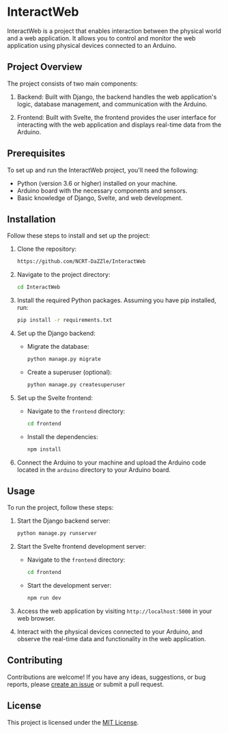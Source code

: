 # InteractWeb

InteractWeb is a project that enables interaction between the physical world and a web application. It allows you to control and monitor the web application using physical devices connected to an Arduino.

## Project Overview

The project consists of two main components:

1. Backend: Built with Django, the backend handles the web application's logic, database management, and communication with the Arduino.

2. Frontend: Built with Svelte, the frontend provides the user interface for interacting with the web application and displays real-time data from the Arduino.

## Prerequisites

To set up and run the InteractWeb project, you'll need the following:

- Python (version 3.6 or higher) installed on your machine.
- Arduino board with the necessary components and sensors.
- Basic knowledge of Django, Svelte, and web development.

## Installation

Follow these steps to install and set up the project:

1. Clone the repository:

   ```bash
   https://github.com/NCRT-DaZZle/InteractWeb
   ```

2. Navigate to the project directory:

   ```bash
   cd InteractWeb
   ```

3. Install the required Python packages. Assuming you have pip installed, run:

   ```bash
   pip install -r requirements.txt
   ```

4. Set up the Django backend:

   - Migrate the database:

     ```bash
     python manage.py migrate
     ```

   - Create a superuser (optional):

     ```bash
     python manage.py createsuperuser
     ```

5. Set up the Svelte frontend:

   - Navigate to the `frontend` directory:

     ```bash
     cd frontend
     ```

   - Install the dependencies:

     ```bash
     npm install
     ```

6. Connect the Arduino to your machine and upload the Arduino code located in the `arduino` directory to your Arduino board.

## Usage

To run the project, follow these steps:

1. Start the Django backend server:

   ```bash
   python manage.py runserver
   ```

2. Start the Svelte frontend development server:

   - Navigate to the `frontend` directory:

     ```bash
     cd frontend
     ```

   - Start the development server:

     ```bash
     npm run dev
     ```

3. Access the web application by visiting `http://localhost:5000` in your web browser.

4. Interact with the physical devices connected to your Arduino, and observe the real-time data and functionality in the web application.

## Contributing

Contributions are welcome! If you have any ideas, suggestions, or bug reports, please [create an issue](https://github.com/NCRT-DaZZle/InteractWeb/issues) or submit a pull request.

## License

This project is licensed under the [MIT License](LICENSE).